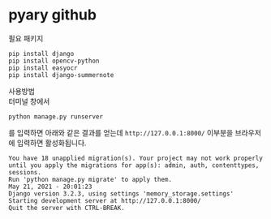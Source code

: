 # pyary github

필요 패키지
```
pip install django
pip install opencv-python
pip install easyocr
pip install django-summernote
```

사용방법   
터미널 창에서
```
python manage.py runserver
```
를 입력하면 아래와 같은 결과를 얻는데 ```http://127.0.0.1:8000/``` 이부분을 브라우저에 입력하면 활성화됩니다.
```
You have 18 unapplied migration(s). Your project may not work properly until you apply the migrations for app(s): admin, auth, contenttypes, sessions.
Run 'python manage.py migrate' to apply them.
May 21, 2021 - 20:01:23
Django version 3.2.3, using settings 'memory_storage.settings'
Starting development server at http://127.0.0.1:8000/
Quit the server with CTRL-BREAK.
```
